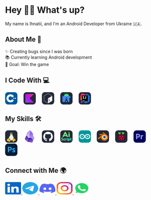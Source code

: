 <h1 align="left">Hey 👋😊 What's up?</h1>

<p align="left">My name is Ihnatii, and I'm an Android Developer from Ukraine 🇺🇦.</p>

<h2 align="left">About Me 🚀</h2>

<p align="left">
✨ Creating bugs since I was born<br>
📚 Currently learning Android development<br>
🎯 Goal: Win the game
</p>

<h2 align="left">I Code With 💻</h2>

<div align="left">
  <img src="/dravble/cpp.svg" height="40" alt="cplusplus logo"  />
  <img width="12" />
  <img src="/dravble/kotlin.svg" height="40" alt="kotlin logo"  />
  <img width="12" />
  <img src="/dravble/bash.svg" height="40" alt="bash logo"  />
  <img width="12" />
  <img src="/dravble/androidstudio.svg" height="40" alt="androidstudio logo"  />
  <img width="12" />
  <img src="/dravble/idea.svg" height="40" alt="intellijidea logo"  />
</div>

<h2 align="left">My Skills 🛠</h2>

<div align="left">
  <img src="/dravble/linux.svg" height="40" alt="linux logo"  />
  <img width="12" />
  <img src="/dravble/obsidian.svg" height="40" alt="obsidian logo"  />
  <img width="12" />
  <img src="/dravble/github.svg" height="40" alt="github logo"  />
  <img width="12" />
  <img src="/dravble/aiscript.svg" height="40" alt="aiscript logo"  />
  <img width="12" />
  <img src="/dravble/arduino.svg" height="40" alt="arduino logo"  />
  <img width="12" />
  <img src="/dravble/blender.svg" height="40" alt="blender logo"  />
  <img width="12" />
  <img src="/dravble/raspberrypi.svg" height="40" alt="raspberrypi logo"  />
  <img width="12" />
  <img src="/dravble/pr.svg" height="40" alt="adobepremierepro logo"  />
  <img width="12" />
  <img src="/dravble/ps.svg" height="40" alt="adobephotoshop logo"  />
</div>

<h2 align="left">Connect with Me 🌍</h2>

<div align="left">
  <a href="https://www.linkedin.com/in/ignatiys/" target="_blank">
    <img src="/dravble/linkedin.svg" width="52" height="40" alt="linkedin logo"  />
  </a>
  <a href="https://t.me/ignatiysmuller" target="_blank">
    <img src="/dravble/telegram.svg" width="52" height="40" alt="telegram logo"  />
  </a>
  <a href="ignatiys" target="_blank">
    <img src="/dravble/discord.svg" width="52" height="40" alt="discord logo"  />
  </a>
  <a href="https://www.instagram.com/ihnatii_melnyk/" target="_blank">
    <img src="/dravble/instagram.svg" width="52" height="40" alt="instagram logo"  />
  </a>
  <a href="https://wa.me/qr/TCIVA2FYAADWL1" target="_blank">
    <img src="/dravble/whatsapp.svg" width="52" height="40" alt="whatsapp logo"  />
  </a>
</div>
